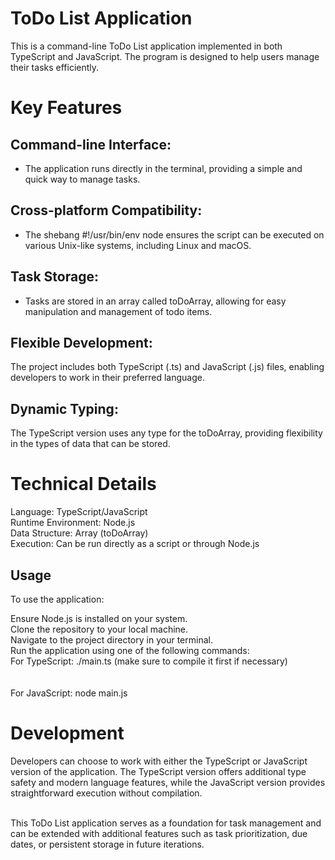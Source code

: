 # ToDo List Application
This is a command-line ToDo List application implemented in both TypeScript and JavaScript. The program is designed to help users manage their tasks efficiently.<br>

# Key Features
## Command-line Interface:
- The application runs directly in the terminal, providing a simple and quick way to manage tasks.<br>

## Cross-platform Compatibility:
* The shebang #!/usr/bin/env node ensures the script can be executed on various Unix-like systems, including Linux and macOS.<br>

## Task Storage:
+ Tasks are stored in an array called toDoArray, allowing for easy manipulation and management of todo items.<br>

## Flexible Development:
The project includes both TypeScript (.ts) and JavaScript (.js) files, enabling developers to work in their preferred language.<br>

## Dynamic Typing:
The TypeScript version uses any type for the toDoArray, providing flexibility in the types of data that can be stored.<br>

# Technical Details
Language: TypeScript/JavaScript<br>
Runtime Environment: Node.js<br>
Data Structure: Array (toDoArray)<br>
Execution: Can be run directly as a script or through Node.js<br>
## Usage
To use the application:<br>

Ensure Node.js is installed on your system.<br>
Clone the repository to your local machine.<br>
Navigate to the project directory in your terminal.<br>
Run the application using one of the following commands:<br>
For TypeScript: ./main.ts (make sure to compile it first if necessary)<br><br><br>
For JavaScript: node main.js<br>
# Development
Developers can choose to work with either the TypeScript or JavaScript version of the application. The TypeScript version offers additional type safety and modern language features, while the JavaScript version provides straightforward execution without compilation.<br><br>

This ToDo List application serves as a foundation for task management and can be extended with additional features such as task prioritization, due dates, or persistent storage in future iterations.<br>
